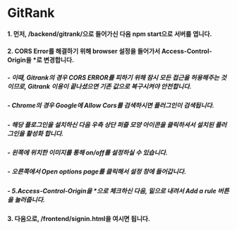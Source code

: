 # GitRank
#### 1. 먼저, /backend/gitrank/으로 들어가신 다음 npm start으로 서버를 엽니다.
#### 2. CORS Error를 해결하기 위해 browser 설정을 들어가서 Access-Control-Origin을 *로 변경합니다.
##### - **이때, Gitrank의 경우 CORS ERROR를 피하기 위해 잠시 모든 접근을 허용해주는 것이므로, Gitrank 이용이 끝나셨으면 기존 값으로 복구시켜야 안전합니다.**
##### - Chrome의 경우 Google에 Allow Cors를 검색하시면 플러그인이 검색됩니다.
##### - 해당 플로그인을 설치하신 다음 우측 상단 퍼즐 모양 아이콘을 클릭하셔서 설치된 플러그인을 활성화 합니다.
##### - 왼쪽에 위치한 이미지를 통해 on/off를 설정하실 수 있습니다.
##### - 오른쪽에서 Open options page를 클릭해서 설정 창에 들어갑니다.
##### - 5.Access-Control-Origin을 *으로 체크하신 다음, 밑으로 내려서 Add a rule 버튼을 눌러줍니다.
#### 3. 다음으로, /frontend/signin.html을 여시면 됩니다.

